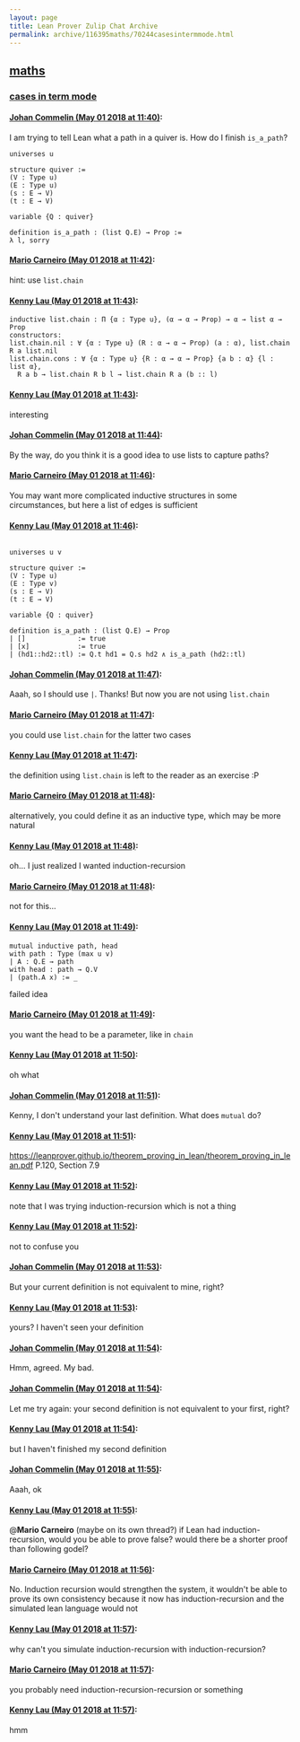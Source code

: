 ```yaml
---
layout: page
title: Lean Prover Zulip Chat Archive 
permalink: archive/116395maths/70244casesintermmode.html
---
```


## [maths](index.html)
### [cases in term mode](70244casesintermmode.html)

#### [Johan Commelin (May 01 2018 at 11:40)](https://leanprover.zulipchat.com/#narrow/stream/116395-maths/topic/cases%20in%20term%20mode/near/125937140):
I am trying to tell Lean what a path in a quiver is. How do I finish `is_a_path`?
```lean
universes u

structure quiver :=
(V : Type u)
(E : Type u)
(s : E → V)
(t : E → V)

variable {Q : quiver}

definition is_a_path : (list Q.E) → Prop :=
λ l, sorry
```

#### [Mario Carneiro (May 01 2018 at 11:42)](https://leanprover.zulipchat.com/#narrow/stream/116395-maths/topic/cases%20in%20term%20mode/near/125937192):
hint: use `list.chain`

#### [Kenny Lau (May 01 2018 at 11:43)](https://leanprover.zulipchat.com/#narrow/stream/116395-maths/topic/cases%20in%20term%20mode/near/125937200):
```lean
inductive list.chain : Π {α : Type u}, (α → α → Prop) → α → list α → Prop
constructors:
list.chain.nil : ∀ {α : Type u} (R : α → α → Prop) (a : α), list.chain R a list.nil
list.chain.cons : ∀ {α : Type u} {R : α → α → Prop} {a b : α} {l : list α},
  R a b → list.chain R b l → list.chain R a (b :: l)
```

#### [Kenny Lau (May 01 2018 at 11:43)](https://leanprover.zulipchat.com/#narrow/stream/116395-maths/topic/cases%20in%20term%20mode/near/125937201):
interesting

#### [Johan Commelin (May 01 2018 at 11:44)](https://leanprover.zulipchat.com/#narrow/stream/116395-maths/topic/cases%20in%20term%20mode/near/125937248):
By the way, do you think it is a good idea to use lists to capture paths?

#### [Mario Carneiro (May 01 2018 at 11:46)](https://leanprover.zulipchat.com/#narrow/stream/116395-maths/topic/cases%20in%20term%20mode/near/125937304):
You may want more complicated inductive structures in some circumstances, but here a list of edges is sufficient

#### [Kenny Lau (May 01 2018 at 11:46)](https://leanprover.zulipchat.com/#narrow/stream/116395-maths/topic/cases%20in%20term%20mode/near/125937307):
```lean

universes u v

structure quiver :=
(V : Type u)
(E : Type v)
(s : E → V)
(t : E → V)

variable {Q : quiver}

definition is_a_path : (list Q.E) → Prop
| []             := true
| [x]            := true
| (hd1::hd2::tl) := Q.t hd1 = Q.s hd2 ∧ is_a_path (hd2::tl)
```

#### [Johan Commelin (May 01 2018 at 11:47)](https://leanprover.zulipchat.com/#narrow/stream/116395-maths/topic/cases%20in%20term%20mode/near/125937323):
Aaah, so I should use `|`. Thanks! But now you are not using `list.chain`

#### [Mario Carneiro (May 01 2018 at 11:47)](https://leanprover.zulipchat.com/#narrow/stream/116395-maths/topic/cases%20in%20term%20mode/near/125937326):
you could use `list.chain` for the latter two cases

#### [Kenny Lau (May 01 2018 at 11:47)](https://leanprover.zulipchat.com/#narrow/stream/116395-maths/topic/cases%20in%20term%20mode/near/125937328):
the definition using `list.chain` is left to the reader as an exercise :P

#### [Mario Carneiro (May 01 2018 at 11:48)](https://leanprover.zulipchat.com/#narrow/stream/116395-maths/topic/cases%20in%20term%20mode/near/125937371):
alternatively, you could define it as an inductive type, which may be more natural

#### [Kenny Lau (May 01 2018 at 11:48)](https://leanprover.zulipchat.com/#narrow/stream/116395-maths/topic/cases%20in%20term%20mode/near/125937375):
oh... I just realized I wanted induction-recursion

#### [Mario Carneiro (May 01 2018 at 11:48)](https://leanprover.zulipchat.com/#narrow/stream/116395-maths/topic/cases%20in%20term%20mode/near/125937379):
not for this...

#### [Kenny Lau (May 01 2018 at 11:49)](https://leanprover.zulipchat.com/#narrow/stream/116395-maths/topic/cases%20in%20term%20mode/near/125937383):
```lean
mutual inductive path, head
with path : Type (max u v)
| A : Q.E → path
with head : path → Q.V
| (path.A x) := _
```
failed idea

#### [Mario Carneiro (May 01 2018 at 11:49)](https://leanprover.zulipchat.com/#narrow/stream/116395-maths/topic/cases%20in%20term%20mode/near/125937390):
you want the head to be a parameter, like in `chain`

#### [Kenny Lau (May 01 2018 at 11:50)](https://leanprover.zulipchat.com/#narrow/stream/116395-maths/topic/cases%20in%20term%20mode/near/125937446):
oh what

#### [Johan Commelin (May 01 2018 at 11:51)](https://leanprover.zulipchat.com/#narrow/stream/116395-maths/topic/cases%20in%20term%20mode/near/125937459):
Kenny, I don't understand your last definition. What does `mutual` do?

#### [Kenny Lau (May 01 2018 at 11:51)](https://leanprover.zulipchat.com/#narrow/stream/116395-maths/topic/cases%20in%20term%20mode/near/125937460):
https://leanprover.github.io/theorem_proving_in_lean/theorem_proving_in_lean.pdf
P.120, Section 7.9

#### [Kenny Lau (May 01 2018 at 11:52)](https://leanprover.zulipchat.com/#narrow/stream/116395-maths/topic/cases%20in%20term%20mode/near/125937499):
note that I was trying induction-recursion which is not a thing

#### [Kenny Lau (May 01 2018 at 11:52)](https://leanprover.zulipchat.com/#narrow/stream/116395-maths/topic/cases%20in%20term%20mode/near/125937501):
not to confuse you

#### [Johan Commelin (May 01 2018 at 11:53)](https://leanprover.zulipchat.com/#narrow/stream/116395-maths/topic/cases%20in%20term%20mode/near/125937524):
But your current definition is not equivalent to mine, right?

#### [Kenny Lau (May 01 2018 at 11:53)](https://leanprover.zulipchat.com/#narrow/stream/116395-maths/topic/cases%20in%20term%20mode/near/125937532):
yours? I haven't seen your definition

#### [Johan Commelin (May 01 2018 at 11:54)](https://leanprover.zulipchat.com/#narrow/stream/116395-maths/topic/cases%20in%20term%20mode/near/125937572):
Hmm, agreed. My bad.

#### [Johan Commelin (May 01 2018 at 11:54)](https://leanprover.zulipchat.com/#narrow/stream/116395-maths/topic/cases%20in%20term%20mode/near/125937574):
Let me try again: your second definition is not equivalent to your first, right?

#### [Kenny Lau (May 01 2018 at 11:54)](https://leanprover.zulipchat.com/#narrow/stream/116395-maths/topic/cases%20in%20term%20mode/near/125937576):
but I haven't finished my second definition

#### [Johan Commelin (May 01 2018 at 11:55)](https://leanprover.zulipchat.com/#narrow/stream/116395-maths/topic/cases%20in%20term%20mode/near/125937591):
Aaah, ok

#### [Kenny Lau (May 01 2018 at 11:55)](https://leanprover.zulipchat.com/#narrow/stream/116395-maths/topic/cases%20in%20term%20mode/near/125937592):
@**Mario Carneiro** (maybe on its own thread?) if Lean had induction-recursion, would you be able to prove false? would there be a shorter proof than following godel?

#### [Mario Carneiro (May 01 2018 at 11:56)](https://leanprover.zulipchat.com/#narrow/stream/116395-maths/topic/cases%20in%20term%20mode/near/125937643):
No. Induction recursion would strengthen the system, it wouldn't be able to prove its own consistency because it now has induction-recursion and the simulated lean language would not

#### [Kenny Lau (May 01 2018 at 11:57)](https://leanprover.zulipchat.com/#narrow/stream/116395-maths/topic/cases%20in%20term%20mode/near/125937649):
why can't you simulate induction-recursion with induction-recursion?

#### [Mario Carneiro (May 01 2018 at 11:57)](https://leanprover.zulipchat.com/#narrow/stream/116395-maths/topic/cases%20in%20term%20mode/near/125937654):
you probably need induction-recursion-recursion or something

#### [Kenny Lau (May 01 2018 at 11:57)](https://leanprover.zulipchat.com/#narrow/stream/116395-maths/topic/cases%20in%20term%20mode/near/125937655):
hmm

